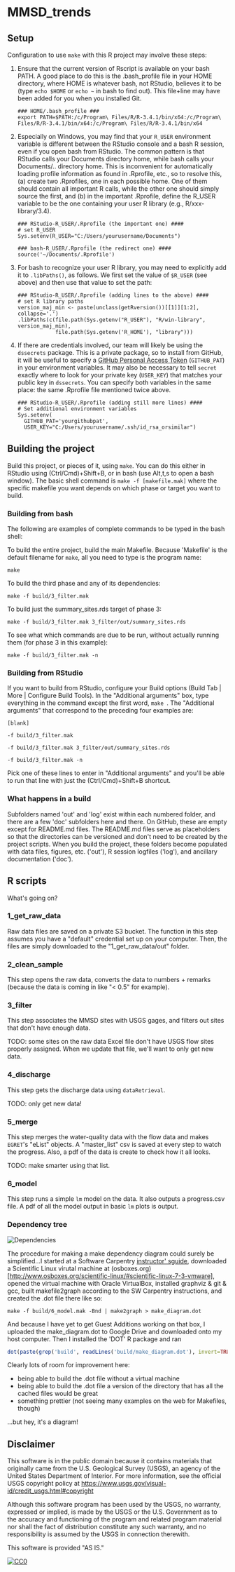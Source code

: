 # MMSD_trends

## Setup

Configuration to use `make` with this R project may involve these steps:

1. Ensure that the current version of Rscript is available on your bash PATH. A good place to do this is the .bash_profile file in your HOME directory, where HOME is whatever bash, not RStudio, believes it to be (type `echo $HOME` or `echo ~` in bash to find out). This file+line may have been added for you when you installed Git.
    ```
    ### HOME/.bash_profile ###
    export PATH=$PATH:/c/Program\ Files/R/R-3.4.1/bin/x64:/c/Program\ Files/R/R-3.4.1/bin/x64:/c/Program\ Files/R/R-3.4.1/bin/x64
    ```

2. Especially on Windows, you may find that your `R_USER` environment variable is different between the RStudio console and a bash R session, even if you open bash from RStudio. The common pattern is that RStudio calls your Documents directory home, while bash calls your Documents/.. directory home. This is inconvenient for automatically loading profile information as found in .Rprofile, etc., so to resolve this, (a) create two .Rprofiles, one in each possible home. One of them should contain all important R calls, while the other one should simply source the first, and (b) in the important .Rprofile, define the R_USER variable to be the one containing your user R library (e.g., R/xxx-library/3.4).
    ```
    ### RStudio-R_USER/.Rprofile (the important one) ####
    # set R_USER
    Sys.setenv(R_USER="C:/Users/yourusername/Documents")
    ```
    
    ```
    ### bash-R_USER/.Rprofile (the redirect one) ####
    source('~/Documents/.Rprofile')
    ```

3. For bash to recognize your user R library, you may need to explicitly add it to `.libPaths()`, as follows. We first set the value of `$R_USER` (see above) and then use that value to set the path:

    ```
    ### RStudio-R_USER/.Rprofile (adding lines to the above) ####
    # set R library paths
    version_maj_min <- paste(unclass(getRversion())[[1]][1:2], collapse='.')
    .libPaths(c(file.path(Sys.getenv("R_USER"), "R/win-library", version_maj_min),
                file.path(Sys.getenv('R_HOME'), "library")))
    ```

4. If there are credentials involved, our team will likely be using the `dssecrets` package. This is a private package, so to install from GitHub, it will be useful to specify a [GitHub Personal Access Token](https://github.com/settings/tokens) (`GITHUB_PAT`) in your environment variables. It may also be necessary to tell `secret` exactly where to look for your private key (`USER_KEY`) that matches your public key in `dssecrets`. You can specify both variables in the same place: the same .Rprofile file mentioned twice above.
    ```
    ### RStudio-R_USER/.Rprofile (adding still more lines) ####
    # Set additional environment variables
    Sys.setenv(
      GITHUB_PAT='yourgithubpat',
      USER_KEY="C:/Users/yourusername/.ssh/id_rsa_orsimilar")
    ```


## Building the project

Build this project, or pieces of it, using `make`. You can do this either in RStudio using (Ctrl/Cmd)+Shift+B, or in bash (use Alt,t,s to open a bash window). The basic shell command is `make -f [makefile.mak]` where the specific makefile you want depends on which phase or target you want to build.

### Building from bash

The following are examples of complete commands to be typed in the bash shell:

To build the entire project, build the main Makefile. Because 'Makefile' is the default filename for `make`, all you need to type is the program name:
```
make
```

To build the third phase and any of its dependencies:
```
make -f build/3_filter.mak
```

To build just the summary_sites.rds target of phase 3:
```
make -f build/3_filter.mak 3_filter/out/summary_sites.rds
```

To see what which commands are due to be run, without actually running them (for phase 3 in this example):
```
make -f build/3_filter.mak -n
```

### Building from RStudio

If you want to build from RStudio, configure your Build options (Build Tab | More | Configure Build Tools). In the "Additional arguments" box, type everything in the command except the first word, `make `. The "Additional arguments" that correspond to the preceding four examples are:
```
[blank]
```
```
-f build/3_filter.mak
```
```
-f build/3_filter.mak 3_filter/out/summary_sites.rds
```
```
-f build/3_filter.mak -n
```
Pick one of these lines to enter in "Additional arguments" and you'll be able to run that line with just the (Ctrl/Cmd)+Shift+B shortcut.

### What happens in a build

Subfolders named 'out' and 'log' exist within each numbered folder, and there are a few 'doc' subfolders here and there. On GitHub, these are empty except for README.md files. The README.md files serve as placeholders so that the directories can be versioned and don't need to be created by the project scripts. When you build the project, these folders become populated with data files, figures, etc. ('out'), R session logfiles ('log'), and ancillary documentation ('doc'). 


## R scripts

What's going on?

### 1_get_raw_data

Raw data files are saved on a private S3 bucket. The function in this step assumes you have a "default" credential set up on your computer. Then, the files are simply downloaded to the "1_get_raw_data/out" folder.

### 2_clean_sample

This step opens the raw data, converts the data to numbers + remarks (because the data is coming in like "< 0.5" for example).

### 3_filter

This step associates the MMSD sites with USGS gages, and filters out sites that don't have enough data. 

TODO: some sites on the raw data Excel file don't have USGS flow sites properly assigned. When we update that file, we'll want to only get new data.

### 4_discharge

This step gets the discharge data using `dataRetrieval`. 

TODO: only get new data!

### 5_merge

This step merges the water-quality data with the flow data and makes `EGRET`'s "eList" objects. A "master_list" csv is saved at every step to watch the progress. Also, a pdf of the data is create to check how it all looks.

TODO: make smarter using that list.

### 6_model

This step runs a simple `lm` model on the data. It also outputs a progress.csv file. A pdf of all the model output in basic `lm` plots is output.

### Dependency tree

![Dependencies](build/make_diagram.svg)

The procedure for making a make dependency diagram could surely be simplified...I started at a Software Carpentry [instructor' sguide](http://swcarpentry.github.io/swc-releases/2016.06/make-novice/extras/guide.html), downloaded a Scientific Linux virutal machine at (osboxes.org)[http://www.osboxes.org/scientific-linux/#scientific-linux-7-3-vmware], opened the virtual machine with Oracle VirtualBox, installed graphviz & git & gcc, built makefile2graph according to the SW Carpentry instructions, and created the .dot file there like so:

```
make -f build/6_model.mak -Bnd | make2graph > make_diagram.dot
```

And because I have yet to get Guest Additions working on that box, I uploaded the make_diagram.dot to Google Drive and downloaded onto my host computer. Then I installed the 'DOT' R package and ran

```r
dot(paste(grep('build', readLines('build/make_diagram.dot'), invert=TRUE, value=TRUE), collapse=' '), file='build/make_diagram.svg')
```

Clearly lots of room for improvement here:

- being able to build the .dot file without a virtual machine
- being able to build the .dot file a version of the directory that has all the cached files would be great
- something prettier (not seeing many examples on the web for Makefiles, though)

...but hey, it's a diagram!


## Disclaimer

This software is in the public domain because it contains materials that originally came from the U.S. Geological Survey (USGS), an agency of the United States Department of Interior. For more information, see the official USGS copyright policy at <https://www.usgs.gov/visual-id/credit_usgs.html#copyright>

Although this software program has been used by the USGS, no warranty, expressed or implied, is made by the USGS or the U.S. Government as to the accuracy and functioning of the program and related program material nor shall the fact of distribution constitute any such warranty, and no responsibility is assumed by the USGS in connection therewith.

This software is provided "AS IS."

[![CC0](http://i.creativecommons.org/p/zero/1.0/88x31.png)](http://creativecommons.org/publicdomain/zero/1.0/)
